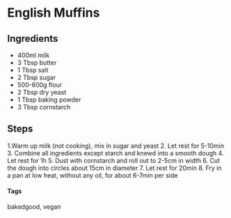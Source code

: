 # English Muffins 

## Ingredients

* 400ml milk
* 3 Tbsp butter
* 1 Tbsp salt 
* 2 Tbsp sugar 
* 500-600g flour
* 2 Tbsp dry yeast
* 1 Tbsp baking powder 
* 3 Tbsp cornstarch

## Steps 

1.Warm up milk (not cooking), mix in sugar and yeast 
2. Let rest for 5-10min
3. Combine all ingredients except starch and knewd into a smooth dough
4. Let rest for 1h
5. Dust with cornstarch and roll out to 2-5cm in width
6. Cut the dough into circles about 15cm in diameter
7. Let rest for 20min
8. Fry in a pan at low heat, without any oil, for about 6-7min per side 

#### Tags 
bakedgood, vegan
